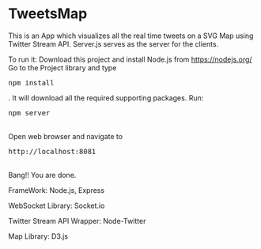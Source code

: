 # TweetsMap
This is an App which visualizes all the real time tweets on a SVG Map using Twitter Stream API. 
Server.js serves as the server for the clients. 

To run it: 
Download this project and install Node.js from https://nodejs.org/
Go to the Project library and type <pre>npm install</pre>. It will download all the required supporting packages.
Run: <pre>npm server</pre><br>
Open web browser and navigate to <pre>http://localhost:8081</pre><br>
Bang!! You are done.

FrameWork:
Node.js, Express

WebSocket Library:
Socket.io

Twitter Stream API Wrapper:
Node-Twitter

Map Library:
D3.js

